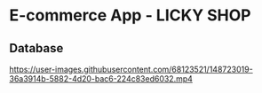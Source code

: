 # E-commerce App - LICKY SHOP

## Database
https://user-images.githubusercontent.com/68123521/148723019-36a3914b-5882-4d20-bac6-224c83ed6032.mp4

